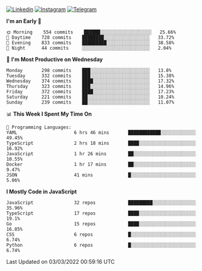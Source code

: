 [![Linkedin](https://img.shields.io/badge/-Archie-blue?style=flat-square&labelColor=gray&logo=Linkedin&logoColor=white&link=https://www.linkedin.com/in/archisdi)](https://www.linkedin.com/in/archisdi)
[![Instagram](https://img.shields.io/badge/-@archisdi-orange?style=flat-square&labelColor=gray&logo=Instagram&logoColor=white&link=https://www.instagram.com/archisdi)](https://www.instagram.com/archisdi)
[![Telegram](https://img.shields.io/badge/-aai-informational?style=flat-square&labelColor=gray&logo=telegram&logoColor=white&link=https://t.me/archisdi)](https://t.me/archisdi)

<!--START_SECTION:waka-->
**I'm an Early 🐤** 

```text
🌞 Morning    554 commits    ██████░░░░░░░░░░░░░░░░░░░   25.66% 
🌆 Daytime    728 commits    ████████░░░░░░░░░░░░░░░░░   33.72% 
🌃 Evening    833 commits    █████████░░░░░░░░░░░░░░░░   38.58% 
🌙 Night      44 commits     ░░░░░░░░░░░░░░░░░░░░░░░░░   2.04%

```
📅 **I'm Most Productive on Wednesday** 

```text
Monday       298 commits    ███░░░░░░░░░░░░░░░░░░░░░░   13.8% 
Tuesday      332 commits    ███░░░░░░░░░░░░░░░░░░░░░░   15.38% 
Wednesday    374 commits    ████░░░░░░░░░░░░░░░░░░░░░   17.32% 
Thursday     323 commits    ███░░░░░░░░░░░░░░░░░░░░░░   14.96% 
Friday       372 commits    ████░░░░░░░░░░░░░░░░░░░░░   17.23% 
Saturday     221 commits    ██░░░░░░░░░░░░░░░░░░░░░░░   10.24% 
Sunday       239 commits    ██░░░░░░░░░░░░░░░░░░░░░░░   11.07%

```


📊 **This Week I Spent My Time On** 

```text
💬 Programming Languages: 
YAML                     6 hrs 46 mins       ████████████░░░░░░░░░░░░░   49.45% 
TypeScript               2 hrs 18 mins       ████░░░░░░░░░░░░░░░░░░░░░   16.92% 
JavaScript               1 hr 26 mins        ██░░░░░░░░░░░░░░░░░░░░░░░   10.55% 
Docker                   1 hr 17 mins        ██░░░░░░░░░░░░░░░░░░░░░░░   9.47% 
JSON                     41 mins             █░░░░░░░░░░░░░░░░░░░░░░░░   5.06%

```

**I Mostly Code in JavaScript** 

```text
JavaScript               32 repos            █████████░░░░░░░░░░░░░░░░   35.96% 
TypeScript               17 repos            ████░░░░░░░░░░░░░░░░░░░░░   19.1% 
Go                       15 repos            ████░░░░░░░░░░░░░░░░░░░░░   16.85% 
CSS                      6 repos             █░░░░░░░░░░░░░░░░░░░░░░░░   6.74% 
Python                   6 repos             █░░░░░░░░░░░░░░░░░░░░░░░░   6.74%

```



 Last Updated on 03/03/2022 00:59:16 UTC
<!--END_SECTION:waka-->